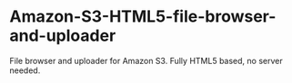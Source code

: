 Amazon-S3-HTML5-file-browser-and-uploader
=========================================

File browser and uploader for Amazon S3. Fully HTML5 based, no server needed.
